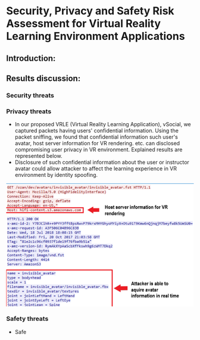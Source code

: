 #                        Security, Privacy and Safety Risk Assessment for Virtual Reality Learning Environment Applications

## Introduction:


## Results discussion:
### Security threats


### Privacy threats

- In our proposed VRLE (Virtual Reality Learning Application), vSocial, we captured packets having users' confidential information. Using the packet sniffing, we found that confidential information such user's avatar, host server information for VR rendering. etc. can disclosed compromising user privacy in VR environment. Explained results are represented below.
- Disclosure of such confidential information about the user or instructor avatar could allow attacker to affect the learning experience in VR environment by identity spoofing.
<img src="https://github.com/VR-SPS/Results/blob/master/packet_sniffing.PNG" align="center"/>


### Safety threats
- Safe
